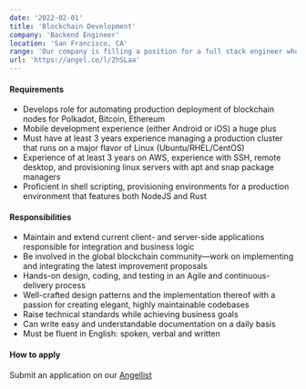 ```yaml
---
date: '2022-02-01'
title: 'Blockchain Development'
company: 'Backend Engineer'
location: 'San Francisco, CA'
range: 'Our company is filling a position for a full stack engineer who will be responsible for designing, implementing and supporting the application and interfaces to our blockchain infrastructure. This person will analyze the different design requirements in blockchain technology in a certain business model, build and launch our core platform. In line with this, you must have experience with the following requirements.'
url: 'https://angel.co/l/2hSLaa'
---
```


#### Requirements

- Develops role for automating production deployment of blockchain nodes for Polkadot, Bitcoin, Ethereum
- Mobile development experience (either Android or iOS) a huge plus
- Must have at least 3 years experience managing a production cluster that runs on a major flavor of Linux (Ubuntu/RHEL/CentOS)
- Experience of at least 3 years on AWS, experience with SSH, remote desktop, and provisioning linux servers with apt and snap package managers
- Proficient in shell scripting, provisioning environments for a production environment that features both NodeJS and Rust

#### Responsibilities

- Maintain and extend current client- and server-side applications responsible for integration and business logic
- Be involved in the global blockchain community—work on implementing and integrating the latest improvement proposals
- Hands-on design, coding, and testing in an Agile and continuous-delivery process
- Well-crafted design patterns and the implementation thereof with a passion for creating elegant, highly maintainable codebases
- Raise technical standards while achieving business goals
- Can write easy and understandable documentation on a daily basis
- Must be fluent in English: spoken, verbal and written

#### How to apply

Submit an application on our [Angellist](https://angel.co/l/2hSLaa)
